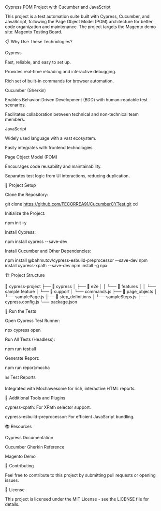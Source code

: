 Cypress POM Project with Cucumber and JavaScript

This project is a test automation suite built with Cypress, Cucumber, and JavaScript, following the Page Object Model (POM) architecture for better code organization and maintenance. The project targets the Magento demo site: Magento Testing Board.

📋 Why Use These Technologies?

Cypress

Fast, reliable, and easy to set up.

Provides real-time reloading and interactive debugging.

Rich set of built-in commands for browser automation.

Cucumber (Gherkin)

Enables Behavior-Driven Development (BDD) with human-readable test scenarios.

Facilitates collaboration between technical and non-technical team members.

JavaScript

Widely used language with a vast ecosystem.

Easily integrates with frontend technologies.

Page Object Model (POM)

Encourages code reusability and maintainability.

Separates test logic from UI interactions, reducing duplication.

🚀 Project Setup

Clone the Repository: 

git clone https://github.com/FECORREA91/CucumberCYTest.git
cd <project-directory>

Initialize the Project:

npm init -y

Install Cypress:

npm install cypress --save-dev

Install Cucumber and Other Dependencies:

npm install @bahmutov/cypress-esbuild-preprocessor --save-dev
npm install cypress-xpath --save-dev
npm install -g npx

🏗️ Project Structure

📂 cypress-project
├── 📁 cypress
│   ├── 📁 e2e
│   │   └── 📁 features
│   │       └── sample.feature
│   └── 📁 support
│       └── commands.js
├── 📁 page_objects
│   └── samplePage.js
├── 📁 step_definitions
│   └── sampleSteps.js
├── cypress.config.js
└── package.json

📂 Run the Tests

Open Cypress Test Runner:

npx cypress open

Run All Tests (Headless):

npm run test:all

Generate Report:

npm run report:mocha

📊 Test Reports

Integrated with Mochawesome for rich, interactive HTML reports.

🔧 Additional Tools and Plugins

cypress-xpath: For XPath selector support.

cypress-esbuild-preprocessor: For efficient JavaScript bundling.

📚 Resources

Cypress Documentation

Cucumber Gherkin Reference

Magento Demo

🤝 Contributing

Feel free to contribute to this project by submitting pull requests or opening issues.

📄 License

This project is licensed under the MIT License - see the LICENSE file for details.
